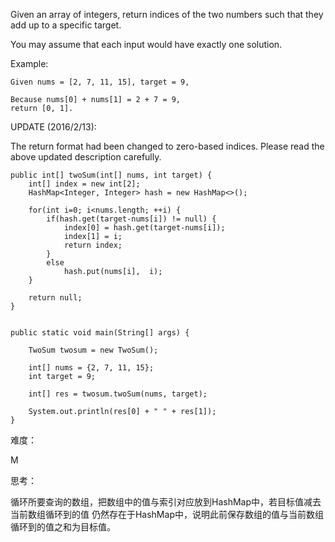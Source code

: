 Given an array of integers, return indices of the two numbers such that they add up to a specific target.

You may assume that each input would have exactly one solution.

Example:
```
Given nums = [2, 7, 11, 15], target = 9,

Because nums[0] + nums[1] = 2 + 7 = 9,
return [0, 1].
```

UPDATE (2016/2/13):

The return format had been changed to zero-based indices. Please read the above updated description carefully.


```
public int[] twoSum(int[] nums, int target) {
    int[] index = new int[2];
    HashMap<Integer, Integer> hash = new HashMap<>();

    for(int i=0; i<nums.length; ++i) {
        if(hash.get(target-nums[i]) != null) {
            index[0] = hash.get(target-nums[i]);
            index[1] = i;
            return index;
        }
        else
            hash.put(nums[i],  i);
    }

    return null;
}


public static void main(String[] args) {

    TwoSum twosum = new TwoSum();

    int[] nums = {2, 7, 11, 15};
    int target = 9;

    int[] res = twosum.twoSum(nums, target);

    System.out.println(res[0] + " " + res[1]);
}
```
难度：

M

思考：

循环所要查询的数组，把数组中的值与索引对应放到HashMap中，若目标值减去当前数组循环到的值
仍然存在于HashMap中，说明此前保存数组的值与当前数组循环到的值之和为目标值。

